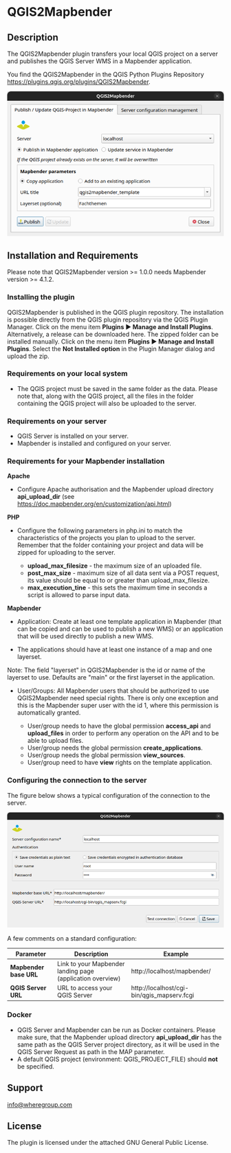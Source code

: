 # QGIS2Mapbender

## Description
The QGIS2Mapbender plugin transfers your local QGIS project on a server and publishes the QGIS Server WMS in a Mapbender application.

You find the QGIS2Mapbender in the QGIS Python Plugins Repository https://plugins.qgis.org/plugins/QGIS2Mapbender.

![QGIS2Mapbender](resources/img_qgis2mapbender_readme.png)

## Installation and Requirements

Please note that QGIS2Mapbender version >= 1.0.0 needs Mapbender version >= 4.1.2.

### Installing the plugin
QGIS2Mapbender is published in the QGIS plugin repository. The installation is possible directly from the QGIS plugin repository via the QGIS Plugin Manager. Click on the menu item **Plugins ► Manage and Install Plugins**.
Alternatively, a release can be downloaded here. The zipped folder can be installed manually. Click on the menu item **Plugins  ► Manage and Install Plugins**. Select the **Not Installed option** in the Plugin Manager dialog and upload the zip.

### Requirements on your local system
- The QGIS project must be saved in the same folder as the data. Please note that, along with the QGIS project, all the files in the folder containing the QGIS project will also be uploaded to the server.

### Requirements on your server
- QGIS Server is installed on your server.
- Mapbender is installed and configured on your server.

### Requirements for your Mapbender installation

**Apache**
- Configure Apache authorisation and the Mapbender upload directory **api_upload_dir** (see https://doc.mapbender.org/en/customization/api.html)


**PHP**
- Configure the following parameters in php.ini to match the characteristics of the projects you plan to upload to the server. Remember that the folder containing your project and data will be zipped for uploading to the server.

  - **upload_max_filesize** - the maximum size of an uploaded file. 
  - **post_max_size** - maximum size of all data sent via a POST request, its value should be equal to or greater than upload_max_filesize.
  - **max_execution_tine** - this sets the maximum time in seconds a script is allowed to parse input data.


**Mapbender**

- Application: Create at least one template application in Mapbender (that can be copied and can be used to publish a new WMS) or an application that will be used directly to publish a new WMS. 

- The applications should have at least one instance of a map and one layerset.
  
 Note: The field "layerset" in QGIS2Mapbender is the id or name of the layerset to use. Defaults are "main" or the first layerset in the application.

- User/Groups: All Mapbender users that should be authorized to use QGIS2Mapbender need special rights. There is only one exception and this is the Mapbender super user with the id 1, where this permission is automatically granted. 

  - User/group needs to have the global permission **access_api** and **upload_files** in order to perform any operation on the API and to be able to upload files.
  - User/group needs the global permission **create_applications**. 
  - User/group needs the global permission **view_sources**.  
  - User/group need to have **view** rights on the template application.


### Configuring the connection to the server 

The figure below shows a typical configuration of the connection to the server.

![QGIS2Mapbender server configuration](resources/img_server_config_readme.png)

A few comments on a standard configuration:

| **Parameter**          | **Description**                                           | **Example**                          |
|------------------------|-----------------------------------------------------------|-----------------------------------------------|
| **Mapbender base URL** | Link to your Mapbender landing page (application overview) | http://localhost/mapbender/  |                                                                                                                                  |
| **QGIS Server URL**   | URL to access your QGIS Server              | http://localhost/cgi-bin/qgis_mapserv.fcgi   |


### Docker

- QGIS Server and Mapbender can be run as Docker containers. Please make sure, that the Mapbender upload directory **api_upload_dir** has the same path as the QGIS Server project directory, as it will be used in the QGIS Server Request as path in the MAP parameter.
- A default QGIS project (environment: QGIS_PROJECT_FILE) should **not** be specified.


## Support
info@wheregroup.com

## License
The plugin is licensed under the attached GNU General Public License.
